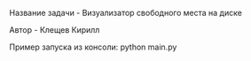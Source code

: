 Название задачи - Визуализатор свободного места на диске

Автор - Клещев Кирилл

Пример запуска из консоли: python main.py

